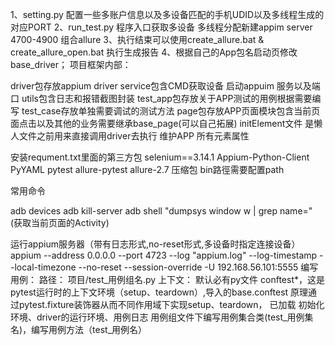 1、setting.py 配置一些多账户信息以及多设备匹配的手机UDID以及多线程生成的对应PORT
2、run_test.py 程序入口获取多设备 多线程分配新建appim server 4700-4900 组合allure 
3、执行结束可以使用create_allure.bat & create_allure_open.bat 执行生成报告
4、根据自己的App包名启动页修改base_driver；
项目框架内部：

driver包存放appium driver
service包含CMD获取设备 启动appuim 服务以及端口
utils包含日志和报错截图封装
test_app包存放关于APP测试的用例根据需要编写
test_case存放单独需要调试的测试方法
page包存放APP页面模块包含当前页面点击以及其他的业务需要继承base_page(可以自己拓展)
initElement文件 是懒人文件之前用来直接调用driver去执行  维护APP 所有元素属性

安装requment.txt里面的第三方包
selenium==3.14.1
Appium-Python-Client
PyYAML
pytest
allure-pytest
allure-2.7 压缩包 bin路徑需要配置path

常用命令

adb devices
adb kill-server
adb shell "dumpsys window w | grep name="  (获取当前页面的Activity)

运行appium服务器（带有日志形式,no-reset形式,多设备时指定连接设备）
appium --address 0.0.0.0 --port 4723 --log "appium.log" --log-timestamp --local-timezone --no-reset --session-override -U 192.168.56.101:5555
编写用例： 路径： 项目/test_用例组名.py
上下文：
默认必有py文件 conftest*，这是pytest运行时的上下文环境（setup、teardown）,导入的base.conftest
原理通过pytest.fixture装饰器从而不同作用域下实现setup、teardown， 已加载 初始化环境、driver的运行环境、用例日志
用例组文件下编写用例集合类(test_用例集名)，编写用例方法（test_用例名）

